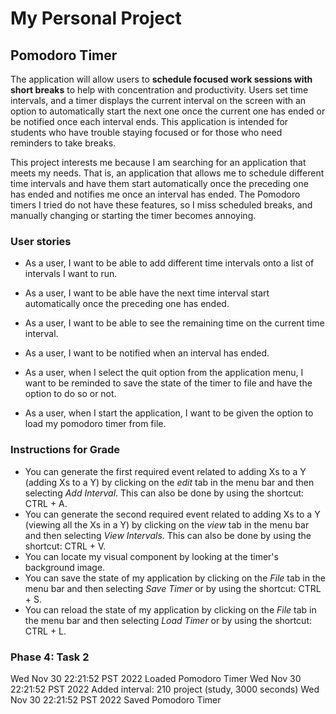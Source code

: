 # My Personal Project

## Pomodoro Timer

The application will allow users to **schedule focused work sessions with short breaks** to help with concentration and
productivity. Users set time intervals, and a timer displays the current interval on the screen with an option to
automatically start the next one once the current one has ended or be notified once each interval ends. This application
is intended for students who have trouble staying focused or for those who need reminders to take breaks.

This project interests me because I am searching for an application that meets my needs. That is, an application that
allows me to schedule different time intervals and have them start automatically once the preceding one has ended and
notifies me once an interval has ended. The Pomodoro timers I tried do not have these features, so I miss scheduled
breaks, and manually changing or starting the timer becomes annoying.

### User stories
- As a user, I want to be able to add different time intervals onto a list of intervals I want to run.
- As a user, I want to be able have the next time interval start automatically once the preceding one has ended.
- As a user, I want to be able to see the remaining time on the current time interval.
- As a user, I want to be notified when an interval has ended.

- As a user, when I select the quit option from the application menu, I want to be reminded to save the state of the
timer to file and have the option to do so or not.
- As a user, when I start the application, I want to be given the option to load my pomodoro timer from file.

### Instructions for Grade
- You can generate the first required event related to adding Xs to a Y (adding Xs to a Y) by clicking on the *edit* tab
in the menu bar and then selecting *Add Interval*. This can also be done by using the shortcut: CTRL + A.
- You can generate the second required event related to adding Xs to a Y (viewing all the Xs in a Y) by clicking on the
*view* tab in the menu bar and then selecting *View Intervals*. This can also be done by using the shortcut: CTRL + V.
- You can locate my visual component by looking at the timer's background image.
- You can save the state of my application by clicking on the *File* tab in the menu bar and then selecting *Save Timer*
or by using the shortcut: CTRL + S.
- You can reload the state of my application by clicking on the *File* tab in the menu bar and then selecting *Load
Timer* or by using the shortcut: CTRL + L.

### Phase 4: Task 2
Wed Nov 30 22:21:52 PST 2022
Loaded Pomodoro Timer
Wed Nov 30 22:21:52 PST 2022
Added interval: 210 project (study, 3000 seconds)
Wed Nov 30 22:21:52 PST 2022
Saved Pomodoro Timer